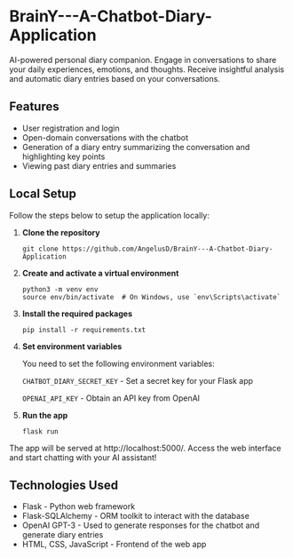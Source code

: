 # BrainY---A-Chatbot-Diary-Application
AI-powered personal diary companion. Engage in conversations to share your daily experiences, emotions, and thoughts. Receive insightful analysis and automatic diary entries based on your conversations.


## Features

* User registration and login
* Open-domain conversations with the chatbot
* Generation of a diary entry summarizing the conversation and highlighting key points
* Viewing past diary entries and summaries

## Local Setup

Follow the steps below to setup the application locally:

1. **Clone the repository**

   ```
   git clone https://github.com/AngelusD/BrainY---A-Chatbot-Diary-Application
   ```

2. **Create and activate a virtual environment**

   ```
   python3 -m venv env
   source env/bin/activate  # On Windows, use `env\Scripts\activate`
   ```

3. **Install the required packages**

   ```
   pip install -r requirements.txt
   ```

4. **Set environment variables**

   You need to set the following environment variables:

   `CHATBOT_DIARY_SECRET_KEY` - Set a secret key for your Flask app

   `OPENAI_API_KEY` - Obtain an API key from OpenAI

5. **Run the app**

   ```
   flask run
   ```
   
The app will be served at http://localhost:5000/. Access the web interface and start chatting with your AI assistant!

## Technologies Used

* Flask - Python web framework
* Flask-SQLAlchemy - ORM toolkit to interact with the database
* OpenAI GPT-3 - Used to generate responses for the chatbot and generate diary entries
* HTML, CSS, JavaScript - Frontend of the web app
